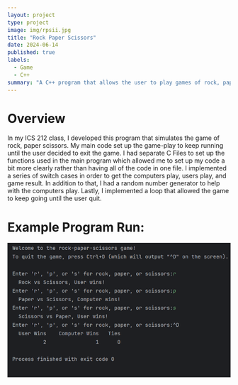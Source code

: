 ```yaml
---
layout: project
type: project
image: img/rpsii.jpg
title: "Rock Paper Scissors"
date: 2024-06-14
published: true
labels:
  - Game
  - C++
summary: "A C++ program that allows the user to play games of rock, paper, scissors."
---
```


# Overview

In my ICS 212 class, I developed this program that simulates the game of rock, paper scissors. My main code set up the game-play to keep running until the user decided to exit the game. I had separate C Files to set up the functions used in the main program which allowed me to set up my code a bit more clearly rather than having all of the code in one file.
I implemented a series of switch cases in order to get the computers play, users play, and game result. In addition to that, I had a random number generator to help with the computers play. Lastly, I implemented a loop that allowed the game to keep going until the user quit.

# Example Program Run:

<img src="../img/Screenshot 2024-09-12 003607.png"
      alt="The C-program runs games of rock-paper-scissors and prints the results when the user is done playing." >

